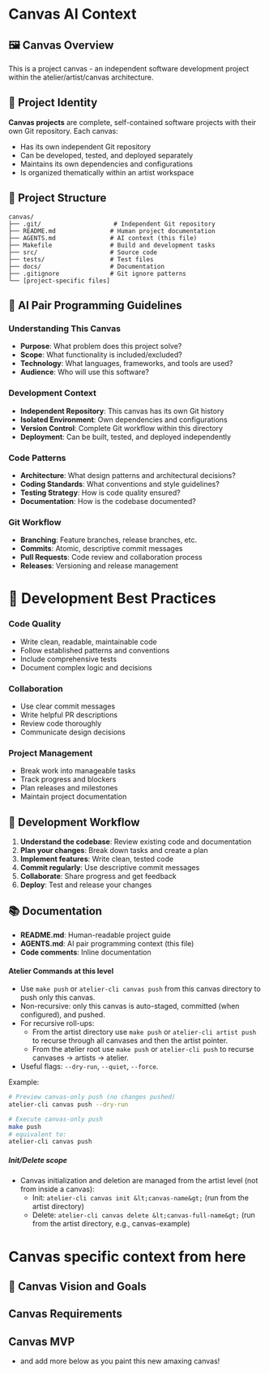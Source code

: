 # Canvas AI Context

## 🖼️ Canvas Overview
This is a project canvas - an independent software development project within the atelier/artist/canvas architecture.

## 🎯 Project Identity
**Canvas projects** are complete, self-contained software projects with their own Git repository. Each canvas:
- Has its own independent Git repository
- Can be developed, tested, and deployed separately
- Maintains its own dependencies and configurations
- Is organized thematically within an artist workspace

## 📁 Project Structure
```
canvas/
├── .git/                    # Independent Git repository
├── README.md               # Human project documentation
├── AGENTS.md               # AI context (this file)
├── Makefile                # Build and development tasks
├── src/                    # Source code
├── tests/                  # Test files
├── docs/                   # Documentation
├── .gitignore              # Git ignore patterns
└── [project-specific files]
```

## 🤖 AI Pair Programming Guidelines

### Understanding This Canvas
- **Purpose**: What problem does this project solve?
- **Scope**: What functionality is included/excluded?
- **Technology**: What languages, frameworks, and tools are used?
- **Audience**: Who will use this software?

### Development Context
- **Independent Repository**: This canvas has its own Git history
- **Isolated Environment**: Own dependencies and configurations
- **Version Control**: Complete Git workflow within this directory
- **Deployment**: Can be built, tested, and deployed independently

### Code Patterns
- **Architecture**: What design patterns and architectural decisions?
- **Coding Standards**: What conventions and style guidelines?
- **Testing Strategy**: How is code quality ensured?
- **Documentation**: How is the codebase documented?

### Git Workflow
- **Branching**: Feature branches, release branches, etc.
- **Commits**: Atomic, descriptive commit messages
- **Pull Requests**: Code review and collaboration process
- **Releases**: Versioning and release management

# 🔧 Development Best Practices

### Code Quality
- Write clean, readable, maintainable code
- Follow established patterns and conventions
- Include comprehensive tests
- Document complex logic and decisions

### Collaboration
- Use clear commit messages
- Write helpful PR descriptions
- Review code thoroughly
- Communicate design decisions

### Project Management
- Break work into manageable tasks
- Track progress and blockers
- Plan releases and milestones
- Maintain project documentation

## 🚀 Development Workflow

1. **Understand the codebase**: Review existing code and documentation
2. **Plan your changes**: Break down tasks and create a plan
3. **Implement features**: Write clean, tested code
4. **Commit regularly**: Use descriptive commit messages
5. **Collaborate**: Share progress and get feedback
6. **Deploy**: Test and release your changes

## 📚 Documentation
- **README.md**: Human-readable project guide
- **AGENTS.md**: AI pair programming context (this file)
- **Code comments**: Inline documentation

#### Atelier Commands at this level
- Use `make push` or `atelier-cli canvas push` from this canvas directory to push only this canvas.
- Non-recursive: only this canvas is auto-staged, committed (when configured), and pushed.
- For recursive roll-ups:
  - From the artist directory use `make push` or `atelier-cli artist push` to recurse through all canvases and then the artist pointer.
  - From the atelier root use `make push` or `atelier-cli push` to recurse canvases → artists → atelier.
- Useful flags: `--dry-run`, `--quiet`, `--force`.

Example:
```bash
# Preview canvas-only push (no changes pushed)
atelier-cli canvas push --dry-run

# Execute canvas-only push
make push
# equivalent to:
atelier-cli canvas push
```
##### Init/Delete scope
- Canvas initialization and deletion are managed from the artist level (not from inside a canvas):
  - Init: `atelier-cli canvas init &lt;canvas-name&gt;` (run from the artist directory)
  - Delete: `atelier-cli canvas delete &lt;canvas-full-name&gt;` (run from the artist directory, e.g., canvas-example)

# Canvas specific context from here

## 🎯 Canvas Vision and Goals 

## Canvas Requirements

## Canvas MVP

- and add more below as you paint this new amaxing canvas!
